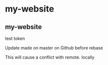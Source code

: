 # my-website
## my-website
test token

Update made on master on Github before rebase

This will cause a conflict with remote. locally
